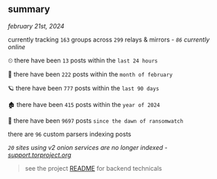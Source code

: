 
## summary
_february 21st, 2024_

currently tracking `163` groups across `299` relays & mirrors - _`86` currently online_

⏲ there have been `13` posts within the `last 24 hours`

🦈 there have been `222` posts within the `month of february`

🪐 there have been `777` posts within the `last 90 days`

🏚 there have been `415` posts within the `year of 2024`

🦕 there have been `9697` posts `since the dawn of ransomwatch`

there are `96` custom parsers indexing posts

_`20` sites using v2 onion services are no longer indexed - [support.torproject.org](https://support.torproject.org/onionservices/v2-deprecation/)_

> see the project [README](https://github.com/joshhighet/ransomwatch#ransomwatch--) for backend technicals
